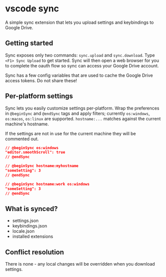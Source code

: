 # vscode sync

A simple sync extension that lets you upload settings and keybindings to
Google Drive.

## Getting started

Sync exposes only two commands: `sync.upload` and `sync.download`. Type `<F1>
Sync Upload` to get started. Sync will then open a web browser for you to
complete the oauth flow so sync can access your Google Drive account.

Sync has a few config variables that are used to cache the Google Drive
access tokens. Do not share these!

## Per-platform settings

Sync lets you easily customize settings per-platform. Wrap the preferences in
`@beginSync` and `@endSync` tags and apply filters; currently `os:windows`,
`os:macos`, `os:linux` are supported. `hostname:...` matches against the
current machine's hostname.

If the settings are not in use for the current machine they will be commented
out.

```json
// @beginSync os:windows
"editor.smoothScroll": true
// @endSync

// @beginSync hostname:myhostname
"someSetting": 3
// @endSync

// @beginSync hostname:work os:windows
"someSetting": 3
// @endSync
```

## What is synced?

- settings.json
- keybindings.json
- locale.json
- installed extensions

## Conflict resolution

There is none - any local changes will be overridden when you download
settings.